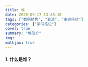 ```yaml
---
title: 堆
date: 2020-09-17 13:38:18
tags: ["数据结构", "算法", "未完待续"]
categories: ["学习笔记"]
cover: true
summary: "堆简介"
img:
mathjax: true
---
```


#### 1. 什么是堆？

